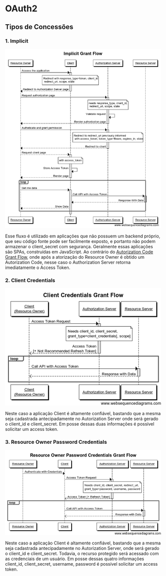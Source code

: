 # OAuth2

## Tipos de Concessões

### 1. Implicit

![Implicit](/implicit.png)

Esse fluxo é utilizado em aplicações que não possuem um backend próprio, que seu código fonte pode ser facilmente exposto, e portanto não podem armazenar o client_secret com segurança. Geralmente essas aplicações são SPAs, construídas em JavaScript. Ao contrário do [Autorization Code Grant Flow](#autorization_code_grant_flow), onde após a atorização do Resource Owner é obtido um Autorization Code, nesse caso o Authorization Server retorna imediatamente o Access Token.

### 2. Client Credentials

![Client Credentials Flow](/client_credentials.png)

Neste caso a aplicação Client é altamente confiável, bastando que a mesma seja cadastrada antecipadamente no Autorization Server onde será gerado o client_id e client_secret. Em posse dessas duas informações é possível solicitar um access token.

### 3. Resource Owner Password Credentials

![Resource Owner Credentials Flow](/resource_owner_password_credentials.png)

Neste caso a aplicação Client é altamente confiável, bastando que a mesma seja cadastrada antecipadamente no Autorization Server, onde será gerado o client_id e client_secret. Todavia, o recurso protegido será acessado com as credenciais de um usuário. Em posse dessas quatro informações client_id, client_secret, username, password é possível solicitar um access token.
